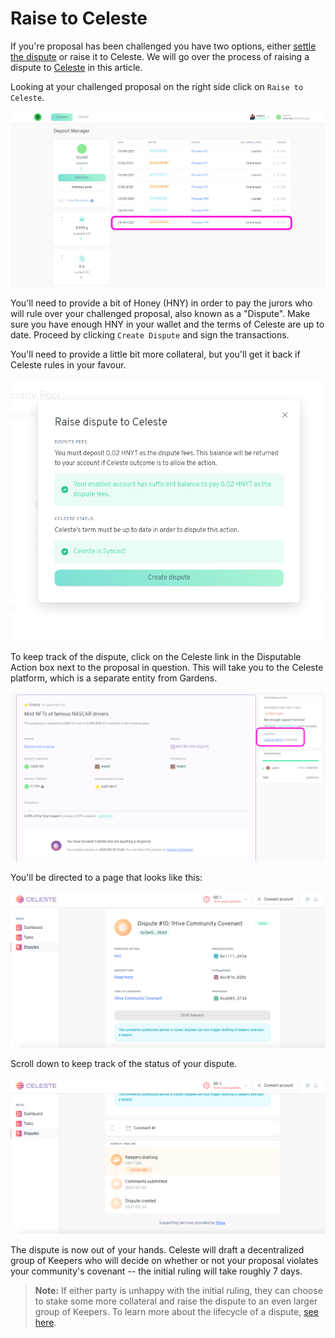 # Raise to Celeste

If you're proposal has been challenged you have two options, either [settle the dispute](settle-a-proposal.md) or raise it to Celeste. We will go over the process of raising a dispute to [Celeste](https://wiki.1hive.org/projects/celeste) in this article.

Looking at your challenged proposal on the right side click on `Raise to Celeste`.

![](../.gitbook/assets/viewChallenge.png)

You'll need to provide a bit of Honey \(HNY\) in order to pay the jurors who will rule over your challenged proposal, also known as a "Dispute". Make sure you have enough HNY in your wallet and the terms of Celeste are up to date. Proceed by clicking `Create Dispute` and sign the transactions.

You'll need to provide a little bit more collateral, but you'll get it back if Celeste rules in your favour.

![](../.gitbook/assets/createDispute.png)

To keep track of the dispute, click on the Celeste link in the Disputable Action box next to the proposal in question. This will take you to the Celeste platform, which is a separate entity from Gardens.

![](../.gitbook/assets/seeDispute.png)

You'll be directed to a page that looks like this:

![](../.gitbook/assets/screenshot-2021-05-26-at-15.47.27.png)

Scroll down to keep track of the status of your dispute.

![](../.gitbook/assets/screenshot-2021-05-26-at-15.47.43.png)

The dispute is now out of your hands. Celeste will draft a decentralized group of Keepers who will decide on whether or not your proposal violates your community's covenant -- the initial ruling will take roughly 7 days.

> **Note:** If either party is unhappy with the initial ruling, they can choose to stake some more collateral and raise the dispute to an even larger group of Keepers. To learn more about the lifecycle of a dispute, [see here](https://1hive.gitbook.io/celeste/keepers/dispute-lifecycle).

